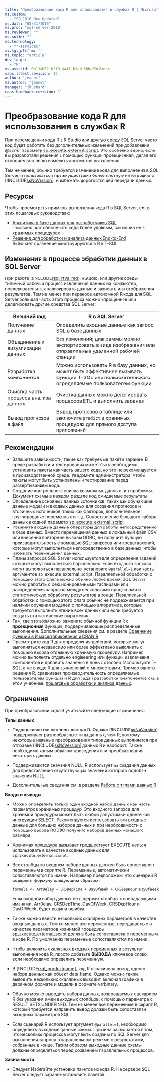 ```yaml
---
title: "Преобразование кода R для использования в службах R | Microsoft Docs"
ms.custom: 
  - "SQL2016_New_Updated"
ms.date: "05/31/2016"
ms.prod: "sql-server-2016"
ms.reviewer: ""
ms.suite: ""
ms.technology: 
  - "r-services"
ms.tgt_pltfrm: ""
ms.topic: "article"
dev_langs: 
  - "R"
ms.assetid: 0b11ab52-b2f9-4a4f-b1ab-68ba09c8adcc
caps.latest.revision: 12
author: "jeannt"
ms.author: "jeannt"
manager: "jhubbard"
caps.handback.revision: 11
---
```

# Преобразование кода R для использования в службах R
При перемещении кода R в R Studio или другую среду SQL Server часто код будет работать без дополнительных изменений при добавлении *@script* параметр [sp_execute_external_script](../../relational-databases/system-stored-procedures/sp-execute-external-script-transact-sql.md). Это особенно верно, если вы разработали решения с помощью функции проекционная, делая его относительно легко изменить контекстов выполнения.    
    
Тем не менее, обычно требуется изменение кода для выполнения в SQL Server, и пользоваться преимуществами более плотную интеграцию с [!INCLUDE[ssNoVersion](../../includes/ssnoversion-md.md)], и избежать дорогостоящей передачи данных.   
   
   
## Ресурсы  
  
Чтобы просмотреть примеры выполнения кода R в SQL Server, см. в этих пошаговых руководствах:   
+ [Аналитика в базе данных для разработчиков SQL](../../advanced-analytics/r-services/in-database-advanced-analytics-for-sql-developers-tutorial.md)    
  Показано, как обеспечить кода более удобным, заключив ее в хранимых процедурах  
+ [Решение для обработки и анализа данных End-to-End](../../advanced-analytics/r-services/data-science-end-to-end-walkthrough.md)    
  Включает сравнение конструируются в R и T-SQL

## Изменения в процессе обработки данных в SQL Server  
  
При работе [!INCLUDE[rsql_rtvs_md](../../includes/rsql-rtvs-md.md)], RStudio, или другие среды типичный рабочий процесс извлечения данных на компьютер, последовательно, анализировать данные и записать или отображения результатов. Тем не менее при переносе автономной R кода для SQL Server большая часть этого процесса можно упрощенное или делегировать другие средства SQL Server:

| Внешний код | R в SQL Server |
|-------|-------|
| Получение данных| Определить входные данные как запрос SQL в базе данных | 
| Объединение и визуализации данных| Без изменений; диаграммы можно экспортировать в виде изображения или отправляемые удаленной рабочей станции|
|Разработка компонентов| Можно использовать R в базу данных, но может быть эффективнее вызывать функции T-SQL или пользовательского определяемые пользователем функции|
|Очистка часть процесса анализа данных| Очистка данных можно делегировать процессов ETL и выполнить заранее|
|Вывод прогнозов в файл| Вывод прогнозов в таблице или заключите `predict` в хранимых процедурах для прямого доступа приложений|
  

  
## Рекомендации  
  
+ Запишите зависимости, такие как требуемые пакеты заранее. В среде разработки и тестирования может быть необходимо установить пакеты как часть вашего кода, но это не рекомендуется в производственной среде. Уведомите администратора, чтобы пакеты могут быть установлены и тестирование перед развертыванием кода.  
+ Создание контрольного списка возможных данных тип проблемы. Документ схемы в каждом разделе код ожидаемые результаты.  
+ Определение основных данных источников, таких как обучающие данные модели и входных данных для создания прогнозов и вторичных источников, таких как факторов, дополнительное группирование переменных и т. д. Сопоставление большого набора данных входной параметр [sp_execute_external_script](../../relational-databases/system-stored-procedures/sp-execute-external-script-transact-sql.md).  
+ Измените входные данные операторы для работы непосредственно в базе данных. Вместо перемещения данных в локальный файл CSV или внесения повторные вызовы ODBC, вы получите лучшую производительность с помощью SQL-запросов или представлений, которые могут выполняться непосредственно в базе данных, чтобы избежать перемещения данных.  
+ Планы запросов SQL Server используется для определения заданий, которые могут выполняться параллельно. Если входного запроса могут выполняться параллельно, установите `@parallel=1` как часть аргументов sp_execute_external_script. Параллельной обработки с помощью этого флага можно обычно любое время, SQL Server можно работать с секционированными таблицами или распределения запросов между несколькими процессами и статистическую обработку результатов в конце. 
   Параллельной обработки с помощью этого флага обычно не поддерживается при наличии обучения моделей с помощью алгоритмов, которые требуется выполнить чтение всех данных или если требуется создать статистические выражения. 
+ Там, где это возможно, замените обычной функции R с **проекционная** функции, поддерживающие распределенные выполнения. Дополнительные сведения см. в разделе [Сравнение функций в R масштабирования и CRAN R](Summary%20of%20rx%20Functions.md).
+ Просмотрите код R для определения действий, которые могут выполняться независимо или более эффективно выполнить с помощью вызова отдельную хранимую процедуру. Например можно выполнять отдельно engineering или функции извлечения компонентов и добавить значения в новый столбец. Используйте T-SQL, а не в коде R для вычислений с множествами. Пример одного решения R, сравнивает производительность определяемые пользователем функции и R для задач разработки компонентов см. в этом учебнике: [пошаговые обработки и анализа данных](../../advanced-analytics/r-services/data-science-end-to-end-walkthrough.md).  
  
    
## Ограничения    
 При преобразовании кода R учитывайте следующие ограничения:    
   
**Типы данных**    
-   Поддерживаются все типы данных R. Однако [!INCLUDE[ssNoVersion](../../includes/ssnoversion-md.md)] поддерживает разнообразные типы данных, чем R, поэтому некоторые неявные преобразования типов данных выполняется при отправке [!INCLUDE[ssNoVersion](../../includes/ssnoversion-md.md)] данных R и наоборот. Также необходимо явным образом приведения или преобразования некоторых данных.    
    
- Поддерживаются значения NULL. R использует `na` создания данных для представления отсутствующих значений которого подобен значения NULL.    
    
- Дополнительные сведения см. в разделе [Работа с типами данных R](../../advanced-analytics/r-services/working-with-r-data-types.md).    
 
 **Входы и выводы**   
+ Можно определить только один входной набор данных как часть параметров хранимых процедур. Это входного запроса для хранимой процедуры может быть любой допустимый одиночной инструкции SELECT. Рекомендуется использовать эти входные данные для больших наборов данных и при необходимости с помощью вызова RODBC получите наборов данных меньшего размера. 

+ Хранимая процедура вызывает предшествует EXECUTE нельзя использовать в качестве входных данных для sp_execute_external_script.    
    
+ Все столбцы во входном наборе данных должен быть сопоставлен переменным в скрипте R. Переменные, автоматически сопоставляются по имени. Например предположим, что сценарий R содержит формулу следующим образом:    
    
    ```    
    formula <- ArrDelay ~ CRSDepTime + DayOfWeek + CRSDepHour:DayOfWeek    
    ```    
    
     Если входной набор данных не содержит столбцы с совпадающими именами, ArrDelay, CRSDepTime, DayOfWeek, CRSDepHour и DayOfWeek, будет выдана ошибка.    

+ Также можно ввести нескольких скалярных параметров в качестве входных данных. Тем не менее все переменные, передаваемые в качестве параметров хранимой процедуры [sp_execute_external_script](../../relational-databases/system-stored-procedures/sp-execute-external-script-transact-sql.md) должна быть сопоставлена с переменным в коде R. По умолчанию переменные сопоставляются по имени.
+ Чтобы включить скалярных входных переменных в результат выполнения кода R, просто добавьте **ВЫВОДА** ключевое слово, если необходимо определить переменную.             
+ В [!INCLUDE[rsql_productname](../../includes/rsql-productname-md.md)], код R ограничена вывод одного набора данных как объект data.frame. Однако можно также выводить нескольких скалярных выводит, включая графики в двоичном формате и модели в формате varbinary.    
    
+ Обычно можно выводить набора данных, возвращаемых сценарием R без указания имен выходных столбцов, с помощью параметра с RESULT SETS UNDEFINED. Тем не менее все переменные в скрипт R, который требуется направить вывод должен быть сопоставлен выходных параметров SQL.
    
+ Если сценарий R использует аргумент `@parallel=1`, необходимо определить выходные данные схемы. Причина заключается в том, что несколько процессов могут быть созданы по SQL Server для выполнения запроса в параллельном режиме с результатами, собранные в конце. Таким образом выходные данные схемы должны определяться перед созданием параллельных процессов.

 **Зависимости**
 + Следует Избегайте установки пакетов из кода R. На сервере SQL Server следует заранее установить пакетов.  
  
  
  

